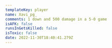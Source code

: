 ```yaml
---
templateKey: player
name: Xavi_pg_
comments: 1 down and 500 damage in a 5-0 game
isAFK: false
runsInGetsKilled: false
isToxic: false
date: 2022-11-30T18:40:41.279Z
---
```

